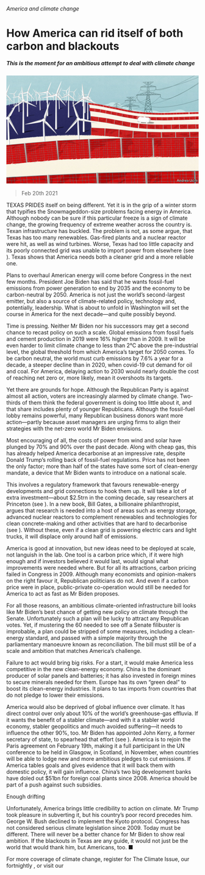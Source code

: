 ###### America and climate change

# How America can rid itself of both carbon and blackouts 

##### This is the moment for an ambitious attempt to deal with climate change 

![image](images/20210220_LDD001_0.jpg) 

> Feb 20th 2021 


TEXAS PRIDES itself on being different. Yet it is in the grip of a winter storm that typifies the Snowmageddon-size problems facing energy in America. Although nobody can be sure if this particular freeze is a sign of climate change, the growing frequency of extreme weather across the country is. Texan infrastructure has buckled. The problem is not, as some argue, that Texas has too many renewables. Gas-fired plants and a nuclear reactor were hit, as well as wind turbines. Worse, Texas had too little capacity and its poorly connected grid was unable to import power from elsewhere (see ). Texas shows that America needs both a cleaner grid and a more reliable one.


Plans to overhaul American energy will come before Congress in the next few months. President Joe Biden has said that he wants fossil-fuel emissions from power generation to end by 2035 and the economy to be carbon-neutral by 2050. America is not just the world’s second-largest emitter, but also a source of climate-related policy, technology and, potentially, leadership. What is about to unfold in Washington will set the course in America for the next decade—and quite possibly beyond.



Time is pressing. Neither Mr Biden nor his successors may get a second chance to recast policy on such a scale. Global emissions from fossil fuels and cement production in 2019 were 16% higher than in 2009. It will be even harder to limit climate change to less than 2°C above the pre-industrial level, the global threshold from which America’s target for 2050 comes. To be carbon neutral, the world must curb emissions by 7.6% a year for a decade, a steeper decline than in 2020, when covid-19 cut demand for oil and coal. For America, delaying action to 2030 would nearly double the cost of reaching net zero or, more likely, mean it overshoots its targets.


Yet there are grounds for hope. Although the Republican Party is against almost all action, voters are increasingly alarmed by climate change. Two-thirds of them think the federal government is doing too little about it, and that share includes plenty of younger Republicans. Although the fossil-fuel lobby remains powerful, many Republican business donors want more action—partly because asset managers are urging firms to align their strategies with the net-zero world Mr Biden envisions.


Most encouraging of all, the costs of power from wind and solar have plunged by 70% and 90% over the past decade. Along with cheap gas, this has already helped America decarbonise at an impressive rate, despite Donald Trump’s rolling back of fossil-fuel regulations. Price has not been the only factor; more than half of the states have some sort of clean-energy mandate, a device that Mr Biden wants to introduce on a national scale.


This involves a regulatory framework that favours renewable-energy developments and grid connections to hook them up. It will take a lot of extra investment—about $2.5trn in the coming decade, say researchers at Princeton (see ). In a new book, Bill Gates, a billionaire philanthropist, argues that research is needed into a host of areas such as energy storage, advanced nuclear reactors to complement renewables and technologies for clean concrete-making and other activities that are hard to decarbonise (see ). Without these, even if a clean grid is powering electric cars and light trucks, it will displace only around half of emissions.


America is good at innovation, but new ideas need to be deployed at scale, not languish in the lab. One tool is a carbon price which, if it were high enough and if investors believed it would last, would signal what improvements were needed where. But for all its attractions, carbon pricing failed in Congress in 2009. Although many economists and opinion-makers on the right favour it, Republican politicians do not. And even if a carbon price were in place, public-private co-operation would still be needed for America to act as fast as Mr Biden proposes.


For all those reasons, an ambitious climate-oriented infrastructure bill looks like Mr Biden’s best chance of getting new policy on climate through the Senate. Unfortunately such a plan will be lucky to attract any Republican votes. Yet, if mustering the 60 needed to see off a Senate filibuster is improbable, a plan could be stripped of some measures, including a clean-energy standard, and passed with a simple majority through the parliamentary manoeuvre known as reconciliation. The bill must still be of a scale and ambition that matches America’s challenge.


Failure to act would bring big risks. For a start, it would make America less competitive in the new clean-energy economy. China is the dominant producer of solar panels and batteries; it has also invested in foreign mines to secure minerals needed for them. Europe has its own “green deal” to boost its clean-energy industries. It plans to tax imports from countries that do not pledge to lower their emissions.


America would also be deprived of global influence over climate. It has direct control over only about 10% of the world’s greenhouse-gas effluvia. If it wants the benefit of a stabler climate—and with it a stabler world economy, stabler geopolitics and much avoided suffering—it needs to influence the other 90%, too. Mr Biden has appointed John Kerry, a former secretary of state, to spearhead that effort (see ). America is to rejoin the Paris agreement on February 19th, making it a full participant in the UN conference to be held in Glasgow, in Scotland, in November, when countries will be able to lodge new and more ambitious pledges to cut emissions. If America tables goals and gives evidence that it will back them with domestic policy, it will gain influence. China’s two big development banks have doled out $51bn for foreign coal plants since 2008. America should be part of a push against such subsidies.

Enough drifting


Unfortunately, America brings little credibility to action on climate. Mr Trump took pleasure in subverting it, but his country’s poor record precedes him. George W. Bush declined to implement the Kyoto protocol. Congress has not considered serious climate legislation since 2009. Today must be different. There will never be a better chance for Mr Biden to show real ambition. If the blackouts in Texas are any guide, it would not just be the world that would thank him, but Americans, too. ■


For more coverage of climate change, register for The Climate Issue, our fortnightly , or visit our 

